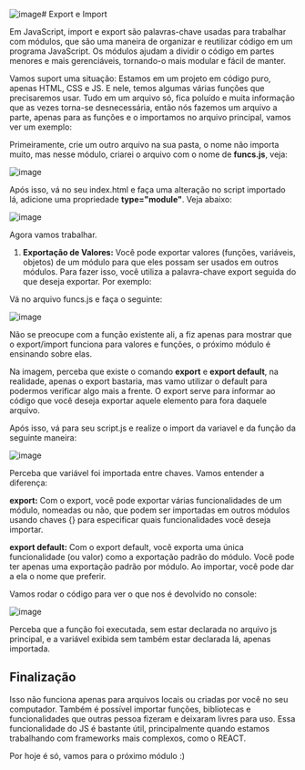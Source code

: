![image](https://github.com/samuelfrs/GTi-JS-Capacitacao/assets/81939929/a348d1c7-1a9f-4308-914a-572ace3f53b5)# Export e Import

Em JavaScript, import e export são palavras-chave usadas para trabalhar com módulos, que são uma maneira de organizar e reutilizar código em um programa JavaScript. Os módulos ajudam a dividir o código em partes menores e mais gerenciáveis, tornando-o mais modular e fácil de manter.

Vamos suport uma situação: Estamos em um projeto em código puro, apenas HTML, CSS e JS. E nele, temos algumas várias funções que precisaremos usar. Tudo em um arquivo só, fica poluído e muita informação que as vezes torna-se desnecessária, então nós fazemos um arquivo a parte, apenas para as funções e o importamos no arquivo principal, vamos ver um exemplo:

Primeiramente, crie um outro arquivo na sua pasta, o nome não importa muito, mas nesse módulo, criarei o arquivo com o nome de **funcs.js**, veja:

![image](https://github.com/samuelfrs/GTi-JS-Capacitacao/assets/81939929/32215ba3-6e9c-43ad-a94f-227609677480)

Após isso, vá no seu index.html e faça uma alteração no script importado lá, adicione uma propriedade **type="module"**. Veja abaixo:

![image](https://github.com/samuelfrs/GTi-JS-Capacitacao/assets/81939929/cc615622-ff07-4a60-8293-bd3cda8f8f31)

Agora vamos trabalhar.

1) **Exportação de Valores:** Você pode exportar valores (funções, variáveis, objetos) de um módulo para que eles possam ser usados em outros módulos. Para fazer isso, você utiliza a palavra-chave export seguida do que deseja exportar. Por exemplo:

Vá no arquivo funcs.js e faça o seguinte:

![image](https://github.com/samuelfrs/GTi-JS-Capacitacao/assets/81939929/43f4a039-a92c-4e9b-b129-7e56bed2d424)

Não se preocupe com a função existente ali, a fiz apenas para mostrar que o export/import funciona para valores e funções, o próximo módulo é ensinando sobre elas.

Na imagem, perceba que existe o comando **export** e **export default**, na realidade, apenas o export bastaria, mas vamo utilizar o default para podermos verificar algo mais a frente. O export serve para informar ao código que você deseja exportar aquele elemento para fora daquele arquivo.

Após isso, vá para seu script.js e realize o import da variavel e da função da seguinte maneira:

![image](https://github.com/samuelfrs/GTi-JS-Capacitacao/assets/81939929/9044fa8b-8ccb-4caa-8c12-6afd79bde565)

Perceba que variável foi importada entre chaves. Vamos entender a diferença:

**export:** Com o export, você pode exportar várias funcionalidades de um módulo, nomeadas ou não, que podem ser importadas em outros módulos usando chaves {} para especificar quais funcionalidades você deseja importar.

**export default:** Com o export default, você exporta uma única funcionalidade (ou valor) como a exportação padrão do módulo. Você pode ter apenas uma exportação padrão por módulo. Ao importar, você pode dar a ela o nome que preferir.

Vamos rodar o código para ver o que nos é devolvido no console:

![image](https://github.com/samuelfrs/GTi-JS-Capacitacao/assets/81939929/700956f1-df88-4254-a974-291e26b5f084)

Perceba que a função foi executada, sem estar declarada no arquivo js principal, e a variável exibida sem também estar declarada lá, apenas importada.

## Finalização

Isso não funciona apenas para arquivos locais ou criadas por você no seu computador. Também é possível importar funções, bibliotecas e funcionalidades que outras pessoa fizeram e deixaram livres para uso. Essa funcionalidade do JS é bastante útil, principalmente quando estamos trabalhando com frameworks mais complexos, como o REACT.

Por hoje é só, vamos para o próximo módulo :)








